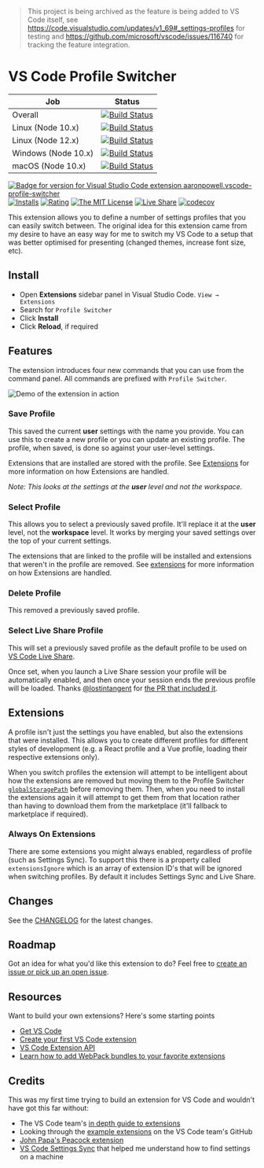 > This project is being archived as the feature is being added to VS Code itself, see https://code.visualstudio.com/updates/v1_69#_settings-profiles for testing and https://github.com/microsoft/vscode/issues/116740 for tracking the feature integration.

# VS Code Profile Switcher

| Job                 | Status                                                                                                                                                                                                                                                                                         |
| ------------------- | ---------------------------------------------------------------------------------------------------------------------------------------------------------------------------------------------------------------------------------------------------------------------------------------------- |
| Overall             | [![Build Status](https://dev.azure.com/aaronpowell/VS%20Code%20Profile%20Switcher/_apis/build/status/aaronpowell.vscode-profile-switcher?branchName=master)](https://dev.azure.com/aaronpowell/VS%20Code%20Profile%20Switcher/_build/latest?definitionId=27&branchName=master)                 |
| Linux (Node 10.x)   | [![Build Status](https://dev.azure.com/aaronpowell/VS%20Code%20Profile%20Switcher/_apis/build/status/aaronpowell.vscode-profile-switcher?branchName=master&jobName=Linux)](https://dev.azure.com/aaronpowell/VS%20Code%20Profile%20Switcher/_build/latest?definitionId=27&branchName=master)   |
| Linux (Node 12.x)   | [![Build Status](https://dev.azure.com/aaronpowell/VS%20Code%20Profile%20Switcher/_apis/build/status/aaronpowell.vscode-profile-switcher?branchName=master&jobName=Linux)](https://dev.azure.com/aaronpowell/VS%20Code%20Profile%20Switcher/_build/latest?definitionId=27&branchName=master)   |
| Windows (Node 10.x) | [![Build Status](https://dev.azure.com/aaronpowell/VS%20Code%20Profile%20Switcher/_apis/build/status/aaronpowell.vscode-profile-switcher?branchName=master&jobName=Windows)](https://dev.azure.com/aaronpowell/VS%20Code%20Profile%20Switcher/_build/latest?definitionId=27&branchName=master) |
| macOS (Node 10.x)   | [![Build Status](https://dev.azure.com/aaronpowell/VS%20Code%20Profile%20Switcher/_apis/build/status/aaronpowell.vscode-profile-switcher?branchName=master&jobName=macOS)](https://dev.azure.com/aaronpowell/VS%20Code%20Profile%20Switcher/_build/latest?definitionId=27&branchName=master)   |

[![Badge for version for Visual Studio Code extension aaronpowell.vscode-profile-switcher](https://vsmarketplacebadge.apphb.com/version/aaronpowell.vscode-profile-switcher.svg?color=blue&style=?style=for-the-badge&logo=visual-studio-code)](https://marketplace.visualstudio.com/items?itemName=aaronpowell.vscode-profile-switcher&WT.mc_id=javascript-11196-aapowell) [![Installs](https://vsmarketplacebadge.apphb.com/installs-short/aaronpowell.vscode-profile-switcher.svg?color=blue&style=flat-square)](https://marketplace.visualstudio.com/items?itemName=aaronpowell.vscode-profile-switcher&WT.mc_id=javascript-11196-aapowell)
[![Rating](https://vsmarketplacebadge.apphb.com/rating/aaronpowell.vscode-profile-switcher.svg?color=blue&style=flat-square)](https://marketplace.visualstudio.com/items?itemName=aaronpowell.vscode-profile-switcher&WT.mc_id=javascript-11196-aapowell) [![The MIT License](https://img.shields.io/badge/license-MIT-orange.svg?color=blue&style=flat-square)](http://opensource.org/licenses/MIT)
[![Live Share](https://img.shields.io/badge/Live_Share-enabled-8F80CF.svg?color=blue&style=flat-square&logo=visual-studio-code)](https://visualstudio.microsoft.com/services/live-share/?WT.mc_id=javascript-11196-aapowell)
[![codecov](https://codecov.io/gh/aaronpowell/vscode-profile-switcher/branch/master/graph/badge.svg)](https://codecov.io/gh/aaronpowell/vscode-profile-switcher)


This extension allows you to define a number of settings profiles that you can easily switch between. The original idea for this extension came from my desire to have an easy way for me to switch my VS Code to a setup that was better optimised for presenting (changed themes, increase font size, etc).

## Install

- Open **Extensions** sidebar panel in Visual Studio Code. `View → Extensions`
- Search for `Profile Switcher`
- Click **Install**
- Click **Reload**, if required

## Features

The extension introduces four new commands that you can use from the command panel. All commands are prefixed with `Profile Switcher`.

![Demo of the extension in action](images/readme-demo.gif)

### Save Profile

This saved the current **user** settings with the name you provide. You can use this to create a new profile or you can update an existing profile. The profile, when saved, is done so against your user-level settings.

Extensions that are installed are stored with the profile. See [Extensions](#extensions) for more information on how Extensions are handled.

_Note: This looks at the settings at the **user** level and not the workspace._


### Select Profile

This allows you to select a previously saved profile. It'll replace it at the **user** level, not the **workspace** level. It works by merging your saved settings over the top of your current settings.

The extensions that are linked to the profile will be installed and extensions that weren't in the profile are removed. See [extensions](#extensions) for more information on how Extensions are handled.

### Delete Profile

This removed a previously saved profile.

### Select Live Share Profile

This will set a previously saved profile as the default profile to be used on [VS Code Live Share](https://visualstudio.microsoft.com/services/live-share/?WT.mc_id=javascript-11196-aapowell).

Once set, when you launch a Live Share session your profile will be automatically enabled, and then once your session ends the previous profile will be loaded. Thanks [@lostintangent](https://github.com/lostintangent) for [the PR that included it](https://github.com/aaronpowell/vscode-profile-switcher/pull/4).

## Extensions

A profile isn't just the settings you have enabled, but also the extensions that were installed. This allows you to create different profiles for different styles of development (e.g. a React profile and a Vue profile, loading their respective extensions only).

When you switch profiles the extension will attempt to be intelligent about how the extensions are removed but moving them to the Profile Switcher [`globalStoragePath`](https://code.visualstudio.com/api/references/vscode-api?WT.mc_id=javascript-11196-aapowell#ExtensionContext) before removing them. Then, when you need to install the extensions again it will attempt to get them from that location rather than having to download them from the marketplace (it'll fallback to marketplace if required).

### Always On Extensions

There are some extensions you might always enabled, regardless of profile (such as Settings Sync). To support this there is a property called `extensionsIgnore` which is an array of extension ID's that will be ignored when switching profiles. By default it includes Settings Sync and Live Share.

## Changes

See the [CHANGELOG](CHANGELOG.md) for the latest changes.

## Roadmap

Got an idea for what you'd like this extension to do? Feel free to [create an issue or pick up an open issue](https://github.com/aaronpowell/vscode-profile-switcher/issues).

## Resources

Want to build your own extensions? Here's some starting points

- [Get VS Code](https://code.visualstudio.com/?WT.mc_id=javascript-11196-aapowell)
- [Create your first VS Code extension](https://code.visualstudio.com/api/get-started/your-first-extension?WT.mc_id=javascript-11196-aapowell)
- [VS Code Extension API](https://code.visualstudio.com/api/references/vscode-api?WT.mc_id=javascript-11196-aapowell)
- [Learn how to add WebPack bundles to your favorite extensions](https://code.visualstudio.com/updates/v1_32?WT.mc_id=javascript-11196-aapowell#_bundling-extensions-with-webpack?wt.mc_id=profileswitcher-github-aapowell)

## Credits

This was my first time trying to build an extension for VS Code and wouldn't have got this far without:

- The VS Code team's [in depth guide to extensions](https://code.visualstudio.com/api/get-started/your-first-extension?WT.mc_id=javascript-11196-aapowell)
- Looking through the [example extensions](https://github.com/Microsoft/vscode-extension-samples) on the VS Code team's GitHub
- [John Papa's Peacock extension](https://github.com/johnpapa/vscode-peacock)
- [VS Code Settings Sync](https://marketplace.visualstudio.com/items?itemName=Shan.code-settings-sync&WT.mc_id=javascript-11196-aapowell) that helped me understand how to find settings on a machine
